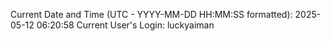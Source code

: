 Current Date and Time (UTC - YYYY-MM-DD HH:MM:SS formatted): 2025-05-12 06:20:58
Current User's Login: luckyaiman
